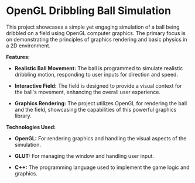 # OpenGL Dribbling Ball Simulation

This project showcases a simple yet engaging simulation of a ball being dribbled on a field using OpenGL computer graphics. The primary focus is on demonstrating the principles of graphics rendering and basic physics in a 2D environment.

**Features:**

* **Realistic Ball Movement:** The ball is programmed to simulate realistic dribbling motion, responding to user inputs for direction and speed.

* **Interactive Field:** The field is designed to provide a visual context for the ball's movement, enhancing the overall user experience.

* **Graphics Rendering:** The project utilizes OpenGL for rendering the ball and the field, showcasing the capabilities of this powerful graphics library.

**Technologies Used:**

* **OpenGL:** For rendering graphics and handling the visual aspects of the simulation.

* **GLUT:** For managing the window and handling user input.

* **C++:** The programming language used to implement the game logic and graphics.

